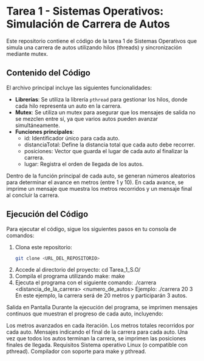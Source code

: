 # Tarea 1 - Sistemas Operativos: Simulación de Carrera de Autos

Este repositorio contiene el código de la tarea 1 de Sistemas Operativos que simula una carrera de autos utilizando hilos (threads) y sincronización mediante mutex.

## Contenido del Código

El archivo principal incluye las siguientes funcionalidades:

- **Librerías**: Se utiliza la librería `pthread` para gestionar los hilos, donde cada hilo representa un auto en la carrera.
- **Mutex**: Se utiliza un mutex para asegurar que los mensajes de salida no se mezclen entre sí, ya que varios autos pueden avanzar simultáneamente.
- **Funciones principales**:
  - id: Identificador único para cada auto.
  - distanciaTotal: Define la distancia total que cada auto debe recorrer.
  - posiciones: Vector que guarda el lugar de cada auto al finalizar la carrera.
  - lugar: Registra el orden de llegada de los autos.

Dentro de la función principal de cada auto, se generan números aleatorios para determinar el avance en metros (entre 1 y 10). En cada avance, se imprime un mensaje que muestra los metros recorridos y un mensaje final al concluir la carrera.

## Ejecución del Código

Para ejecutar el código, sigue los siguientes pasos en tu consola de comandos:

1. Clona este repositorio:
   ```bash
   git clone <URL_DEL_REPOSITORIO>
2. Accede al directorio del proyecto:
   cd Tarea_1_S.O/
3. Compila el programa utilizando make:
   make
4. Ejecuta el programa con el siguiente comando:
   ./carrera <distancia_de_la_carrera> <numero_de_autos>
Ejemplo:
./carrera 20 3
En este ejemplo, la carrera será de 20 metros y participarán 3 autos.

Salida en Pantalla
Durante la ejecución del programa, se imprimen mensajes continuos que muestran el progreso de cada auto, incluyendo:

Los metros avanzados en cada iteración.
Los metros totales recorridos por cada auto.
Mensajes indicando el final de la carrera para cada auto.
Una vez que todos los autos terminan la carrera, se imprimen las posiciones finales de llegada.
Requisitos
Sistema operativo Linux (o compatible con pthread).
Compilador con soporte para make y pthread.
